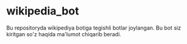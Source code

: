 # wikipedia_bot
Bu repositoryda wikipediya botiga tegishli botlar joylangan. Bu bot siz kiritgan so'z haqida ma'lumot chiqarib beradi.
